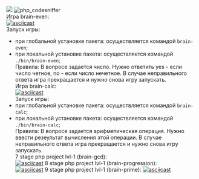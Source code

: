 <a href="https://codeclimate.com/github/DaaN88/php-project-lvl1"><img src="https://api.codeclimate.com/v1/badges/a99a88d28ad37a79dbf6/maintainability" /></a>
![php_сodesniffer](https://github.com/DaaN88/php-project-lvl1/workflows/php_%D1%81odesniffer/badge.svg)<br/>
Игра brain-even:<br/>
[![asciicast](https://asciinema.org/a/arQQlpNskxaHcd7Fsr2KJJSIE.svg)](https://asciinema.org/a/arQQlpNskxaHcd7Fsr2KJJSIE)<br/>
Запуск игры:<br/>
- при глобальной установке пакета: осуществляется командой <code>brain-even</code>;<br/>
- при локальной установке пакета: осуществляется командой <code>./bin/brain-even</code>;<br/>
Правила:
В вопросе задается число. Нужно ответить yes - если число четное, no - если число нечетное. В случае неправильного ответа игра прекращается и нужно снова игру запускать.<br/>
Игра brain-calc:<br/>
[![asciicast](https://asciinema.org/a/60lW2o5H76vMsgONiiD8OWPCu.svg)](https://asciinema.org/a/60lW2o5H76vMsgONiiD8OWPCu)<br/>
Запуск игры:<br/>
- при глобальной установке пакета: осуществляется командой <code>brain-calc</code>;<br/>
- при локальной установке пакета: осуществляется командой <code>./bin/brain-calc</code>;<br/>
Правила:
В вопросе задается арифметическая операция. Нужно ввести резеультат вычисления этой операции. В случае неправильного ответа игра прекращается и нужно снова игру запускать.<br/>
7 stage php project lvl-1 (brain-gcd):<br/>
[![asciicast](https://asciinema.org/a/0HB6gOom7eOL83bgz1LyAN1ai.svg)](https://asciinema.org/a/0HB6gOom7eOL83bgz1LyAN1ai)
8 stage php project lvl-1 (brain-progression):<br/>
[![asciicast](https://asciinema.org/a/SS09ehfOQArrVqC7P4WHc58Ab.svg)](https://asciinema.org/a/SS09ehfOQArrVqC7P4WHc58Ab)
9 stage php project lvl-1 (brain-prime):
[![asciicast](https://asciinema.org/a/zWPXh45x1WO1a8JVu13OtLVZ4.svg)](https://asciinema.org/a/zWPXh45x1WO1a8JVu13OtLVZ4)
